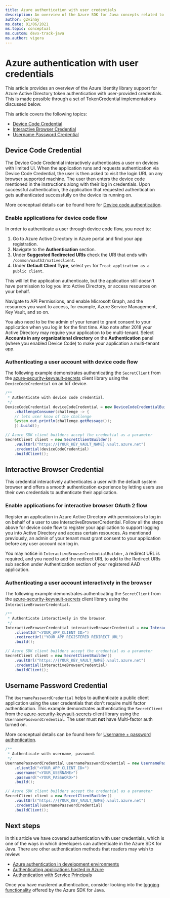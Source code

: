 ```yaml
---
title: Azure authentication with user credentials
description: An overview of the Azure SDK for Java concepts related to authenticating applications with user credentials
author: g2vinay
ms.date: 01/06/2021
ms.topic: conceptual
ms.custom: devx-track-java
ms.author: vigera
---
```


# Azure authentication with user credentials

This article provides an overview of the Azure Identity library support for Azure Active Directory token authentication with user-provided credentials. This is made possible through a set of TokenCredential implementations discussed below. 

This article covers the following topics:

* [Device Code Credential](#device-code-credential)
* [Interactive Browser Credential](#interactive-browser-credential)
* [Username Password Credential](#username-password-credential)

## Device Code Credential

The Device Code Credential interactively authenticates a user on devices with limited UI. When the application runs and requests authentication via Device Code Credential, the user is then asked to visit the login URL on any browser supported machine. The user then enters the device code mentioned in the instructions along with their log in credentials. Upon successful authentication, the application that requested authentication gets authenticated successfully on the device its running on.

More conceptual details can be found here for [Device code authentication](/azure/active-directory/develop/v2-oauth2-device-code).

### Enable applications for device code flow

In order to authenticate a user through device code flow, you need to:

1. Go to Azure Active Directory in Azure portal and find your app registration.
2. Navigate to the **Authentication** section.
3. Under **Suggested Redirected URIs** check the URI that ends with `/common/oauth2/nativeclient`.
4. Under **Default Client Type**, select `yes` for `Treat application as a public client`.

This will let the application authenticate, but the application still doesn't have permission to log you into Active Directory, or access resources on your behalf.

Navigate to API Permissions, and enable Microsoft Graph, and the resources you want to access, for example, Azure Service Management, Key Vault, and so on.

You also need to be the admin of your tenant to grant consent to your application when you log in for the first time. Also note after 2018 your Active Directory may require your application to be multi-tenant. Select **Accounts in any organizational directory** on the **Authentication** panel (where you enabled Device Code) to make your application a multi-tenant app.

### Authenticating a user account with device code flow

The following example demonstrates authenticating the `SecretClient` from the [azure-security-keyvault-secrets][secrets_client_library] client library using the `DeviceCodeCredential` on an IoT device.

```java
/**
 * Authenticate with device code credential.
 */
DeviceCodeCredential deviceCodeCredential = new DeviceCodeCredentialBuilder()
    .challengeConsumer(challenge -> {
    // lets user know of the challenge
    System.out.println(challenge.getMessage());
    }).build();

// Azure SDK client builders accept the credential as a parameter
SecretClient client = new SecretClientBuilder()
    .vaultUrl("https://{YOUR_KEY_VAULT_NAME}.vault.azure.net")
    .credential(deviceCodeCredential)
    .buildClient();
```

## Interactive Browser Credential

This credential interactively authenticates a user with the default system browser and offers a smooth authentication experience by letting users use their own credentials to authenticate their application.

### Enable applications for interactive browser OAuth 2 flow

Register an application in Azure Active Directory with permissions to log in on behalf of a user to use InteractiveBrowserCredential. Follow all the steps above for device code flow to register your application to support logging you into Active Directory and access certain resources. As mentioned previously, an admin of your tenant must grant consent to your application before any user account can log in.

You may notice in `InteractiveBrowserCredentialBuilder`, a redirect URL is required, and you need to add the redirect URL to add to the Redirect URIs sub section under Authentication section of your registered AAD application.

### Authenticating a user account interactively in the browser

The following example demonstrates authenticating the `SecretClient` from the [azure-security-keyvault-secrets][secrets_client_library] client library using the `InteractiveBrowserCredential`.

```java
/**
 * Authenticate interactively in the browser.
 */
InteractiveBrowserCredential interactiveBrowserCredential = new InteractiveBrowserCredentialBuilder()
    .clientId("<YOUR_APP_CLIENT ID>")
    .redirectUrl("YOUR_APP_REGISTERED_REDIRECT_URL")
    .build();

// Azure SDK client builders accept the credential as a parameter
SecretClient client = new SecretClientBuilder()
    .vaultUrl("https://{YOUR_KEY_VAULT_NAME}.vault.azure.net")
    .credential(interactiveBrowserCredential)
    .buildClient();
```

## Username Password Credential

The `UsernamePasswordCredential` helps to authenticate a public client application using the user credentials that don't require multi factor authentication. This example demonstrates authenticating the `SecretClient` from the [azure-security-keyvault-secrets][secrets_client_library] client library using the `UsernamePasswordCredential`. The user must **not** have Multi-factor auth turned on.

More conceptual details can be found here for [Username + password authentication](/azure/active-directory/develop/v2-oauth-ropc).

```java
/**
 * Authenticate with username, password.
 */
UsernamePasswordCredential usernamePasswordCredential = new UsernamePasswordCredentialBuilder()
    .clientId("<YOUR_APP_CLIENT_ID>")
    .username("<YOUR_USERNAME>")
    .password("<YOUR_PASSWORD>")
    .build();

// Azure SDK client builders accept the credential as a parameter
SecretClient client = new SecretClientBuilder()
    .vaultUrl("https://{YOUR_KEY_VAULT_NAME}.vault.azure.net")
    .credential(usernamePasswordCredential)
    .buildClient();
```

## Next steps

In this article we have covered authentication with user credentials, which is one of the ways in which developers can authenticate in the Azure SDK for Java. There are other authentication methods that readers may wish to review:

* [Azure authentication in development environments](java-sdk-identity-dev-env-auth.md)
* [Authenticating applications hosted in Azure](java-sdk-identity-azure-hosted-auth.md)
* [Authentication with Service Principals](java-sdk-identity-service-principal-auth.md)

Once you have mastered authentication, consider looking into the [logging functionality](java-sdk-logging-overview.md) offered by the Azure SDK for Java.

<!-- LINKS -->
[secrets_client_library]: https://github.com/Azure/azure-sdk-for-java/tree/master/sdk/keyvault/azure-security-keyvault-secrets
